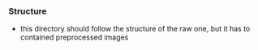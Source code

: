 ### Structure
- this directory should follow the structure of the raw one, but it has to contained preprocessed images